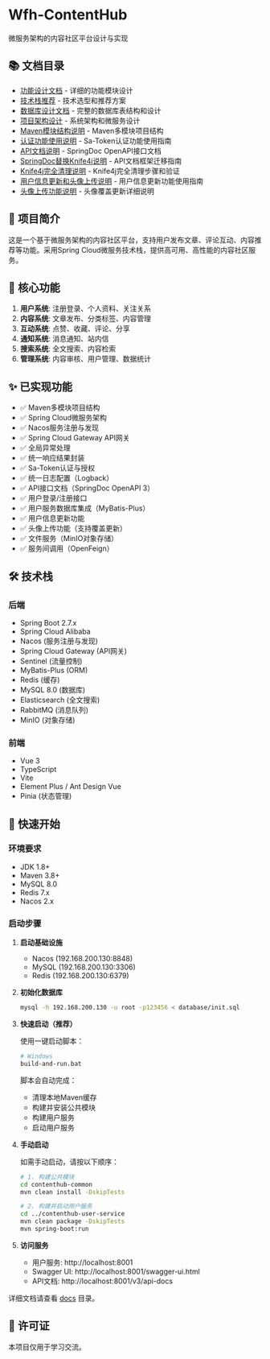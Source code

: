 # Wfh-ContentHub
微服务架构的内容社区平台设计与实现

## 📚 文档目录

- [功能设计文档](./docs/功能设计.md) - 详细的功能模块设计
- [技术栈推荐](./docs/技术栈推荐.md) - 技术选型和推荐方案
- [数据库设计文档](./docs/数据库设计文档.md) - 完整的数据库表结构和设计
- [项目架构设计](./docs/项目架构设计.md) - 系统架构和微服务设计
- [Maven模块结构说明](./docs/Maven模块结构说明.md) - Maven多模块项目结构
- [认证功能使用说明](./docs/认证功能使用说明.md) - Sa-Token认证功能使用指南
- [API文档说明](./docs/API文档说明.md) - SpringDoc OpenAPI接口文档
- [SpringDoc替换Knife4j说明](./docs/SpringDoc替换Knife4j说明.md) - API文档框架迁移指南
- [Knife4j完全清理说明](./docs/Knife4j完全清理说明.md) - Knife4j完全清理步骤和验证
- [用户信息更新和头像上传说明](./docs/用户信息更新和头像上传说明.md) - 用户信息更新功能使用指南
- [头像上传功能说明](./docs/头像上传功能说明.md) - 头像覆盖更新详细说明

## 🚀 项目简介

这是一个基于微服务架构的内容社区平台，支持用户发布文章、评论互动、内容推荐等功能。采用Spring Cloud微服务技术栈，提供高可用、高性能的内容社区服务。

## 🎯 核心功能

1. **用户系统**: 注册登录、个人资料、关注关系
2. **内容系统**: 文章发布、分类标签、内容管理
3. **互动系统**: 点赞、收藏、评论、分享
4. **通知系统**: 消息通知、站内信
5. **搜索系统**: 全文搜索、内容检索
6. **管理系统**: 内容审核、用户管理、数据统计

## ✨ 已实现功能

- ✅ Maven多模块项目结构
- ✅ Spring Cloud微服务架构
- ✅ Nacos服务注册与发现
- ✅ Spring Cloud Gateway API网关
- ✅ 全局异常处理
- ✅ 统一响应结果封装
- ✅ Sa-Token认证与授权
- ✅ 统一日志配置（Logback）
- ✅ API接口文档（SpringDoc OpenAPI 3）
- ✅ 用户登录/注册接口
- ✅ 用户服务数据库集成（MyBatis-Plus）
- ✅ 用户信息更新功能
- ✅ 头像上传功能（支持覆盖更新）
- ✅ 文件服务（MinIO对象存储）
- ✅ 服务间调用（OpenFeign）

## 🛠 技术栈

### 后端
- Spring Boot 2.7.x
- Spring Cloud Alibaba
- Nacos (服务注册与发现)
- Spring Cloud Gateway (API网关)
- Sentinel (流量控制)
- MyBatis-Plus (ORM)
- Redis (缓存)
- MySQL 8.0 (数据库)
- Elasticsearch (全文搜索)
- RabbitMQ (消息队列)
- MinIO (对象存储)

### 前端
- Vue 3
- TypeScript
- Vite
- Element Plus / Ant Design Vue
- Pinia (状态管理)

## 📖 快速开始

### 环境要求

- JDK 1.8+
- Maven 3.8+
- MySQL 8.0
- Redis 7.x
- Nacos 2.x

### 启动步骤

1. **启动基础设施**
   - Nacos (192.168.200.130:8848)
   - MySQL (192.168.200.130:3306)
   - Redis (192.168.200.130:6379)

2. **初始化数据库**
   ```bash
   mysql -h 192.168.200.130 -u root -p123456 < database/init.sql
   ```

3. **快速启动（推荐）**
   
   使用一键启动脚本：
   ```bash
   # Windows
   build-and-run.bat
   ```
   
   脚本会自动完成：
   - 清理本地Maven缓存
   - 构建并安装公共模块
   - 构建用户服务
   - 启动用户服务

4. **手动启动**
   
   如需手动启动，请按以下顺序：
   ```bash
   # 1. 构建公共模块
   cd contenthub-common
   mvn clean install -DskipTests
   
   # 2. 构建并启动用户服务
   cd ../contenthub-user-service
   mvn clean package -DskipTests
   mvn spring-boot:run
   ```

5. **访问服务**
   - 用户服务: http://localhost:8001
   - Swagger UI: http://localhost:8001/swagger-ui.html
   - API文档: http://localhost:8001/v3/api-docs

详细文档请查看 [docs](./docs/) 目录。

## 📝 许可证

本项目仅用于学习交流。